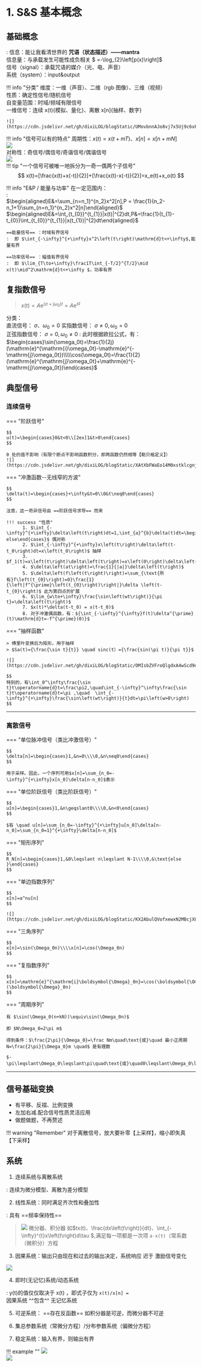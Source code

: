 # 1. S&S 基本概念

<div id="progress-container">
  <div id="progress-bar"></div>
</div>

## 基础概念

:  信息：能让我看清世界的 **咒语（状态描述）——mantra**  
信息量：与承载发生可能性成负相关   $  =-\log_{2}\left[p(x)\right]$  
信号（signal）：承载咒语的媒介（光、电、声音）  
系统（system）：input&output  

!!! info "分类"
      维度：一维（声音）、二维（rgb 图像）、三维（视频）  
      性质：确定性信号/随机信号  
      自变量范围：时域/频域有限信号  
      一维信号：连续 x(t){模拟、量化}、离散 x[n]{抽样、数字}  

    ![](https://cdn.jsdelivr.net/gh/dixiLOG/blogStatic/UMovbnnAJo8vj7x5Uj9c6xFFnHc.png)

!!! info "信号可以有的特点"
    周期性：$x(t)=x(t+mT)$、$x[n]=x[n+mN]$  
    ![](https://cdn.jsdelivr.net/gh/dixiLOG/blogStatic/KFxqbkMBzoAW8axqyiucfWexn2f.png)  
    对称性：奇信号/偶信号/奇谐信号/偶谐信号  
    ![](https://cdn.jsdelivr.net/gh/dixiLOG/blogStatic/QMfYbgVuXoOF1yxUeVQcMhOjnGc.png)  
    !!! tip "一个信号可被唯一地拆分为一奇一偶两个子信号"  
         $$ x(t)=[\frac{x(t)+x(-t)}{2}]+[\frac{x(t)-x(-t)}{2}]=x_e(t)+x_o(t) $$

!!! info "E&P / 能量与功率"
    在一定范围内：  
    :  
    $\begin{aligned}E&=\sum_{n=n_1}^{n_2}x^2[n],P = \frac{1}{n_2-n_1+1}\sum_{n=n_1}^{n_2}x^2[n]\end{aligned}$  
    $\begin{aligned}E&=\int_{t_{0}}^{t_{1}}|x(t)|^{2}dt,P&=\frac{1}{t_{1}-t_{0}}\int_{t_{0}}^{t_{1}}|x(t_{1})|^{2}dt\end{aligned}$  

    ==能量信号== ：时域有界信号  
    :  即 $\int_{-\infty}^{+\infty}x^2\left(t\right)\mathrm{d}t<+\infty$,能量有界  

    ==功率信号== ：幅值有界信号  
    :  即 $\lim_{T\to+\infty}\frac1T\int_{-T/2}^{T/2}\mid x(t)\mid^2\mathrm{d}t<+\infty $，功率有界  

## 复指数信号

> $x(t)=A\mathrm{e}^{(\sigma+\mathrm{j}\omega_0)t}=A\mathrm{e}^{st}$  

分类：  
直流信号： $\sigma、\omega_{0}=0$
实指数信号： $\sigma\neq0,\omega_0=0$  
正弦指数信号： $\sigma=0,\omega_0\neq0$
:  此时根据欧拉公式，有：$\begin{cases}\sin(\omega_0t)=\frac{1}{2j}(\mathrm{e}^{\mathrm{i}\omega_0t}-\mathrm{e}^{-\mathrm{j}\omega_0t})\\\\\cos(\omega_0t)=\frac{1}{2}(\mathrm{e}^{\mathrm{j}\omega_0t}+\mathrm{e}^{-\mathrm{j}\omega_0t})\end{cases}$

## 典型信号

### 连续信号

=== "阶跃信号"

    $$
    u(t)=\begin{cases}0&t<0\\[2ex]1&t>0\end{cases}
    $$  

    0 处的值不影响（有限个断点不影响函数积分，即两函数仍然相等【勒贝格定义】）
    ![](https://cdn.jsdelivr.net/gh/dixiLOG/blogStatic/XAtXbFWaEo14M0xstklcgnjAncf.png)

=== "冲激函数--无线窄的方波"

    $$
    \delta(t)=\begin{cases}+\infty&t=0\\0&t\neq0\end{cases}
    $$

    注意，这一奇异信号由 ==阶跃信号求导== 而来  

    !!! success "性质"
          1. $\int_{-\infty}^{+\infty}\delta\left(t\right)dt=1,\int_{a}^{b}\delta(t)dt=\begin{cases}1\quad(a<0,b>0)\\-1\quad(a>0,b<0)\\0\quad else\end{cases}$ 偶对称  
          2. $\int_{-\infty}^{+\infty}x\left(t\right)\delta\left(t-t_0\right)dt=x\left(t_0\right)$ 抽样   
          3. $f_1(t)=x\left(t\right)\delta\left(t\right)=x\left(0\right)\delta\left(t\right)=f_2(t)$  
          4. $\delta\left(at\right)=\frac{1}{|a|}\delta\left(t\right)$  
          5. $\delta\left(f\left(t\right)\right)=\sum_{\text{所有}f\left(t_{0}\right)=0}\frac{1}{\left|f^{\prime}\left(t_{0}\right)\right|}\delta \left(t-t_{0}\right)$ 此为第四点的扩展  
          6. $\lim_{w\to+\infty}\frac{\sin\left(wt\right)}{\pi t}=\delta\left(t\right)$  
          7. $x(t)*\delta(t-t_0) = x(t-t_0)$  
          8. 对于冲激偶函数，有：${\int_{-\infty}^{\infty}f(t)\delta^{\prime}(t)\mathrm{d}t=-f^{\prime}(0)}$

=== "抽样函数"

    > 傅里叶变换后为矩形，用于抽样  
    > $Sa(t)={\frac{\sin t}{t}} \quad sinc(t）={\frac{sin(\pi t)}{\pi t}}$  

    ![](https://cdn.jsdelivr.net/gh/dixiLOG/blogStatic/OMIsbZVFroQlgdxA4wScd9oEnDe.png)  

    $$
    特别的，有\int_0^\infty\frac{\sin t}t\operatorname{d}t=\frac\pi2,\quad\int_{-\infty}^\infty\frac{\sin t}t\operatorname{d}t=\pi ,\quad  \int_{-\infty}^{+\infty}\frac{\sin\left(wt\right)}{t}dt=\pi\left(w>0\right)
    $$
---

### 离散信号

=== "单位脉冲信号（类比冲激信号）"

    $$
    \delta[n]=\begin{cases}1,&n=0\\\\0,&n\neq0\end{cases}
    $$

    用于采样。因此，一个序列可用$x[n]=\sum_{n_0=-\infty}^{+\infty}x[n_0]\delta[n-n_0]$表示

=== "单位阶跃信号（类比阶跃信号）"

    $$
    u[n]=\begin{cases}1,&n\geqslant0\\\\0,&n<0\end{cases}
    $$

    $有 \quad u[n]=\sum_{n_0=-\infty}^{+\infty}u[n_0]\delta[n-n_0]=\sum_{n_0=1}^{+\infty}\delta[n-n_0]$

=== "矩形序列"

    $$
    R_N[n]=\begin{cases}1,&0\leqslant n\leqslant N-1\\\\0,&\text{else }\end{cases}
    $$

=== "单边指数序列"

    $$
    x[n]=a^nu[n]
    $$

    ![](https://cdn.jsdelivr.net/gh/dixiLOG/blogStatic/KX2AbulQVofxewxN2MBcjX8Dn79.png)

=== "三角序列"

    $$
    x[n]=\sin(\Omega_0n)\\\\x[n]=\cos(\Omega_0n)
    $$

=== "复指数序列"

    $$
    x[n]=\mathrm{e}^{\mathrm{i}\boldsymbol{\Omega}_0n}=\cos(\boldsymbol{\Omega}_0n)+\mathrm{jsin}(\boldsymbol{\Omega}_0n)
    $$

=== "周期序列"

    有 $\sin(\Omega_0(n+kN))\equiv\sin(\Omega_0n)$

    即 $N\Omega_0=2\pi m$

    得到条件：$\frac{2\pi}{\Omega_0}=\frac Nm\quad\text{或}\quad 最小正周期N=\frac{2\pi}{\Omega_0}m \quad$ 是有理数

    $-\pi\leqslant\Omega_0\leqslant\pi\quad\text{或}\quad0\leqslant\Omega_0\leqslant2\pi$

---

## 信号基础变换

- 有平移、反褶、比例变换  
- 左加右减.配合信号性质灵活应用  
- 做题做题，不再赘述

!!! warning "Remember"
    对于离散信号，放大要补零【上采样】，缩小即失真【下采样】

## 系统

1. 连续系统与离散系统

:   连续为微分模型、离散为差分模型

2. 线性系统：同时满足齐次性和叠加性

:   具有 ==频率保持性==

> ![](https://cdn.jsdelivr.net/gh/dixiLOG/blogStatic/M6Lgb52gLo9JdYxjpXbcZ8jBnJg.png)
> 微分器、积分器 如$tx(t)、\frac{dx\left(t\right)}{dt}、\int_{-\infty}^{t}x\left(t\right)d\tau $,满足每一项都是一次项 `a·x(t)`（常系数（微积分）方程

3. 因果系统：输出只由现在和过去的输出决定，系统响应 迟于 激励信号变化

![](https://cdn.jsdelivr.net/gh/dixiLOG/blogStatic/BW9YbKq23o5sJTxJIY8cIra4nqd.png)

4. 即时(无记忆)系统/动态系统

:   y(t)的值仅仅取决于 x(t) ，即式子仅为  `x(t)/x[n] =`  
因果系统 ^^包含^^ 无记忆系统

5. 可逆系统： ==存在反函数== 如积分器是可逆，而微分器不可逆

6. 集总参数系统（常微分方程）/分布参数系统（偏微分方程）

7. 稳定系统：输入有界，则输出有界

!!! example ""
    ![](https://cdn.jsdelivr.net/gh/dixiLOG/blogStatic/M9R6bIiE0oi3ugxoGI5chpxVndd.png)  
    ![](https://cdn.jsdelivr.net/gh/dixiLOG/blogStatic/FGu2bgvysoC9MzxNosScfVPYnah.png)

